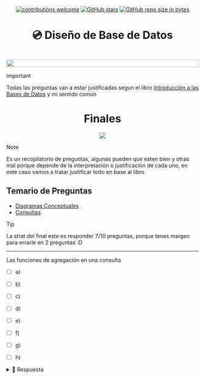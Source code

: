 <div align="center">

[![contributions welcome](https://img.shields.io/badge/contributions-welcome-brightgreen.svg?style=flat)](https://github.com/Nomadiix/DBD)
[![GitHub stars](https://img.shields.io/github/stars/Nomadiix/DBD)](https://github.com/FabianMartinez1234567/DBD/stargazers/)
[![GitHub repo size in bytes](https://img.shields.io/github/repo-size/Nomadiix/DBD)](https://github.com/Nomadiix/DBD)
 </div>

<h1 align="center"> 💿 Diseño de Base de Datos </h1>

<br>


<img src= 'https://i.gifer.com/origin/8c/8cd3f1898255c045143e1da97fbabf10_w200.gif' height="20" width="100%">

> [!IMPORTANT]
> Todas las preguntas van a estar justificadas segun el libro [Introducción a las Bases de Datos](/Introducción%20a%20las%20Bases%20de%20Datos%20-%20Bertone-Thomas.pdf) y mi sentido común


<div align='center'>

# Finales 

![](https://media.giphy.com/media/v1.Y2lkPTc5MGI3NjExd2lpd3A1emYyajVvOGV2MjBjZmF6N2FvNGUxMno1dHltZWp1NnJhciZlcD12MV9pbnRlcm5hbF9naWZfYnlfaWQmY3Q9Zw/Wkr0EKIsWitJm/giphy.gif)

</div>

> [!NOTE]  
> Es un recopilatorio de preguntas, algunas pueden que esten bien y otras mal porque depende de la interpretación o justificación de cada uno, en este caso vamos a tratar justificar todo en base al libro

## Temario de Preguntas

- [Diagramas Conceptuales](#archivos)
- [Consultas](#consultas)

> [!TIP]
> La strat del final este es responder 7/10 preguntas, porque tenes margen para errarle en 2 preguntas :D

---

Las funciones de agregación en una consulta

- [ ] a) 
- [ ] b) 
- [ ] c) 
- [ ] d) 
- [ ] e) 
- [ ] f) 
- [ ] g) 
- [ ] h) 



<details><summary>👀 Respuesta</summary>


</details>